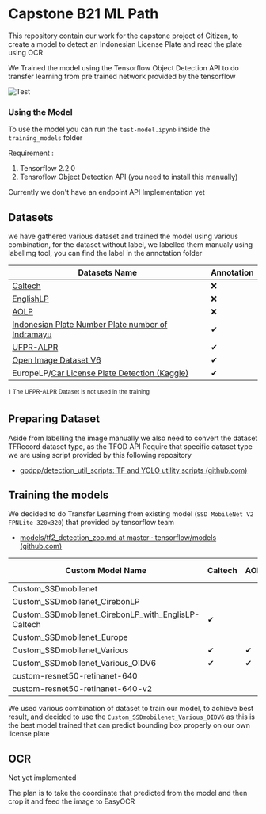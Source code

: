 # Capstone B21 ML Path
This repository contain our work for the capstone project of Citizen, to create a model to detect an Indonesian License Plate and read the plate using OCR 

We Trained the model using the Tensorflow Object Detection API to do transfer learning from pre trained network provided by the tensorflow

![Test](https://puu.sh/HNsOv/8148e0e2d9.png)


### Using the Model

To use the model you can run the `test-model.ipynb` inside the `training_models` folder

Requirement :
1. Tensorflow 2.2.0
2. Tensroflow Object Detection API (you need to install this manually)

Currently we don't have an endpoint API Implementation yet
## Datasets
we have gathered various dataset and trained the model using various combination, for the dataset without label, we labelled them manualy using labelImg tool, you can find the label in the annotation folder

| Datasets Name                                                                                                                                                             | Annotation |
| ------------------------------------------------------------------------------------------------------------------------------------------------------------------------- | ---------- |
| [Caltech]([http://www.vision.caltech.edu/Image\_Datasets/cars\_markus/](http://www.vision.caltech.edu/Image_Datasets/cars_markus/))                                       | ❌         |
| [EnglishLP]([http://www.zemris.fer.hr/projects/LicensePlates/english/results.shtml](http://www.zemris.fer.hr/projects/LicensePlates/english/results.shtml))               | ❌         |
| [AOLP]([https://github.com/AvLab-CV/AOLP](https://github.com/AvLab-CV/AOLP))                                                                                              | ❌         |
| [Indonesian Plate Number Plate number of Indramayu]([https://www.kaggle.com/imamdigmi/indonesian-plate-number](https://www.kaggle.com/imamdigmi/indonesian-plate-number)) | ✔          |
| [UFPR-ALPR]([https://web.inf.ufpr.br/vri/databases/ufpr-alpr/](https://web.inf.ufpr.br/vri/databases/ufpr-alpr/))                                                         | ✔          |
| [Open Image Dataset V6](https://storage.googleapis.com/openimages/web/index.html)                                                                                         | ✔          |
| EuropeLP/[Car License Plate Detection (Kaggle)](https://www.kaggle.com/andrewmvd/car-plate-detection)                                                                     | ✔          |

<sup>1</sup> <sup>The UFPR-ALPR Dataset is not used in the training</sup>

## Preparing Dataset
Aside from labelling the image manually we also need to convert the dataset TFRecord dataset type, as the TFOD API Require that specific dataset type
we are using script provided by this following repository 
- [godpp/detection\_util\_scripts: TF and YOLO utility scripts (github.com)](https://github.com/godpp/detection_util_scripts)

## Training the models

We decided to do Transfer Learning from existing model (`SSD MobileNet V2 FPNLite 320x320`) that provided by tensorflow team
- [models/tf2\_detection\_zoo.md at master · tensorflow/models (github.com)](https://github.com/tensorflow/models/blob/master/research/object_detection/g3doc/tf2_detection_zoo.md)

| Custom Model Name                                   | Caltech | AOLP | IndonesianLP | UFPR-ALPR | OIDV6 | EuropeLP | EnglishLP |
| --------------------------------------------------- | ------- | ---- | ------------ | --------- | ----- | -------- | --------- |
| Custom_SSDmobilenet                                 |         |      |              |           | ✔     |          |           |
| Custom_SSDmobilenet_CirebonLP                       |         |      | ✔            |           |       |          |           |
| Custom_SSDmobilenet_CirebonLP_with_EnglisLP-Caltech | ✔       |      | ✔            |           |       |          | ✔          |
| Custom_SSDmobilenet_Europe                          |         |      |              |           |       |    ✔      |           |
| Custom_SSDmobilenet_Various                         |       ✔  | ✔     |              |           |       |   ✔       |  ✔         |
| Custom_SSDmobilenet_Various_OIDV6                   |        ✔ |  ✔    |              |           | ✔      |   ✔       |  ✔         |
| custom-resnet50-retinanet-640                       |         |      |              |           |   ✔    |          |           |
| custom-resnet50-retinanet-640-v2                    |         |      |              |           |   ✔    |          |           |

We used various combination of dataset to train our model, to achieve best result, and decided to use the `Custom_SSDmobilenet_Various_OIDV6` as this is the best model trained that can predict bounding box properly on our own license plate

## OCR
Not yet implemented

The plan is to take the coordinate that predicted from the model and then crop it and feed the image to EasyOCR
